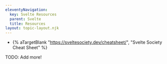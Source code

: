 ```yaml
---
eleventyNavigation:
  key: Svelte Resources
  parent: Svelte
  title: Resources
layout: topic-layout.njk
---
```


- {% aTargetBlank "https://sveltesociety.dev/cheatsheet/",
  "Svelte Society Cheat Sheet" %}

TODO: Add more!
